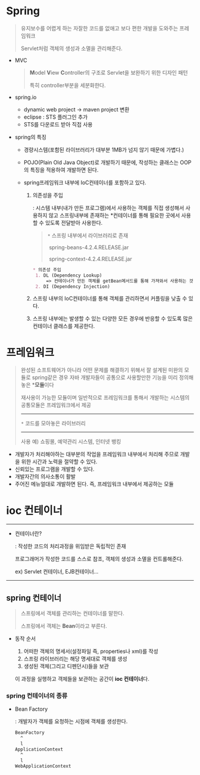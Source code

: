 # Spring

> 유지보수를 어렵게 하는 자잘한 코드를 없애고 보다 편한 개발을 도와주는 프레임워크
>
> Servlet처럼 객체의 생성과 소멸을 관리해준다.

* MVC

  > **M**odel **V**iew **C**ontroller의 구조로 Servlet을 보완하기 위한 디자인 패턴
  >
  > 특히 controller부분을 세분화한다.

* spring.io
  * dynamic web project -> maven project 변환
  * eclipse : STS 플러그인 추가
  * STS를 다운로드 받아 직접 사용
  
* spring의 특징

  * 경량시스템(포함된 라이브러리가 대부분 1MB가 넘지 않기 때문에 가볍다.)

  * POJO(Plain Old Java Object)로 개발하기 때문에, 작성하는 클래스는 OOP의 특징을 적용하여 개발하면 된다.

  * spring프레임워크 내부에 IoC컨테이너를 포함하고 있다.

    1. 의존성을 주입

       : 시스템 내부(내가 만든 프로그램)에서 사용하는 객체를 직접 생성해서 사용하지 않고 스프링내부에 존재하는 *컨테이너를 통해 필요한 곳에서 사용할 수 있도록 전달받아 사용한다. 

       > `*` 스프링 내부에서 라이브러리로 존재
       >
       > ​	spring-beans-4.2.4.RELEASE.jar 
       >
       > ​	spring-context-4.2.4.RELEASE.jar

       ```markdown
       * 의존성 주입
       	1. DL (Dependency Lookup)
       		=> 컨테이너가 만든 객체를 getBean메서드를 통해 가져와서 사용하는 것
       	2. DI (Dependency Injection)
       ```

       

    2. 스프링 내부의 IoC컨테이너를 통해 객체를 관리하면서 커플링을 낮출 수 있다.

    3. 스프링 내부에는 발생할 수 있는 다양한 모든 경우에 반응할 수 있도록 많은 컨테이너 클래스를 제공한다.

# 프레임워크

> 완성된 소프트웨어가 아니라 어떤 문제를 해결하기 위해서 잘 설계된 미완의 모듈로 spring같은 경우 자바 개발자들이 공통으로 사용할만한 기능을 미리 정의해놓은 ***모듈**이다
>
> 재사용이 가능한 모듈이며 일반적으로 프레임워크를 통해서 개발하는 시스템의 공통모듈은 프레임워크에서 제공
>
> ---
>
> `*` 코드를 모아놓은 라이브러리
>
> ---
>
> 사용 예) 쇼핑몰, 예약관리 시스템, 인터넷 뱅킹

* 개발자가 처리해야하는 대부분의 작업을 프레임워크 내부에서 처리해 주므로 개발을 위한 시간과 노력을 절약할 수 있다.
* 신뢰있는 프로그램을 개발할 수 있다.
* 개발자간의 의사소통이 활발
* 주어진 메뉴얼대로 개발하면 된다. 즉, 프레임워크 내부에서 제공하는 모듈

# ioc 컨테이너

---

* 컨테이너란?

  : 작성한 코드의 처리과정을 위임받은 독립적인 존재

    프로그래머가 작성한 코드를 스스로 참조, 객체의 생성과 소멸을 컨트롤해준다.

  ex) Servlet 컨테이너, EJB컨테이너...

---

## spring 컨테이너

> 스프링에서 객체를 관리하는 컨테이너를 말한다.
>
> 스프링에서 객체는 **Bean**이라고 부른다.

* 동작 순서

  1. 어떠한 객체의 명세서(설정파일 즉, properties나 xml)를 작성
  2. 스프링 라이브러리는 해당 명세대로 객체를 생성
  3. 생성된 객체(그리고 디펜던시)들을 보관

  이 과정을 실행하고 객체들을 보관하는 공간이 **ioc 컨테이너**다.

### spring 컨테이너의 종류

* Bean Factory

  : 개발자가 객체를 요청하는 시점에 객체를 생성한다.

  ```markdown
  BeanFactory
  	^
  	l
  ApplicationContext
  	^
  	l
  WebApplicationContext
  ```